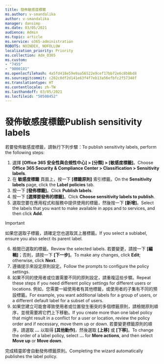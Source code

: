 ```yaml
---
title: 發佈敏感度標籤
ms.author: v-smandalika
author: v-smandalika
manager: dansimp
ms.date: 03/05/2021
audience: Admin
ms.topic: article
ms.service: o365-administration
ROBOTS: NOINDEX, NOFOLLOW
localization_priority: Priority
ms.collection: Adm_O365
ms.custom:
- "7455"
- "9000181"
ms.openlocfilehash: 4a5fd418e59e9aa56522e9cef17bb72e6c8b8bd8
ms.sourcegitcommit: c202c0df2d141e63f4f7eb13a56efbfc2f57348f
ms.translationtype: HT
ms.contentlocale: zh-TW
ms.lasthandoff: 03/05/2021
ms.locfileid: "50508452"
---
```

# <a name="publish-sensitivity-labels"></a><span data-ttu-id="ef5ed-102">發佈敏感度標籤</span><span class="sxs-lookup"><span data-stu-id="ef5ed-102">Publish sensitivity labels</span></span>

<span data-ttu-id="ef5ed-103">若要發佈敏感度標籤，請執行下列步驟：</span><span class="sxs-lookup"><span data-stu-id="ef5ed-103">To publish sensitivity labels, perform the following steps:</span></span>

1. <span data-ttu-id="ef5ed-104">選擇 **[Office 365 安全性與合規性中心] > [分類] > [敏感度標籤]**。</span><span class="sxs-lookup"><span data-stu-id="ef5ed-104">Choose **Office 365 Security & Compliance Center > Classification > Sensitivity labels**.</span></span>
2. <span data-ttu-id="ef5ed-105">在 **敏感度標籤** 頁面上，按一下 **[標籤原則]** 索引標籤。</span><span class="sxs-lookup"><span data-stu-id="ef5ed-105">On the **Sensitivity labels** page, click the **Label policies** tab.</span></span>
3. <span data-ttu-id="ef5ed-106">按一下 **[發佈標籤]**。</span><span class="sxs-lookup"><span data-stu-id="ef5ed-106">Click **Publish labels**.</span></span>
4. <span data-ttu-id="ef5ed-107">按一下 **[選擇要發佈的標籤]**。</span><span class="sxs-lookup"><span data-stu-id="ef5ed-107">Click **Choose sensitivity labels to publish**.</span></span> 
5. <span data-ttu-id="ef5ed-108">選取您要在應用程式和服務中提供使用的標籤，然後按一下 **[新增]**。</span><span class="sxs-lookup"><span data-stu-id="ef5ed-108">Select the labels that you want to make available in apps and to services, and then click **Add**.</span></span>
> [!IMPORTANT]
> <span data-ttu-id="ef5ed-109">如果您選取子標籤，請確定您也選取其上層標籤。</span><span class="sxs-lookup"><span data-stu-id="ef5ed-109">If you select a sublabel, ensure you also select its parent label.</span></span>
6. <span data-ttu-id="ef5ed-110">檢閱已選取的標籤。</span><span class="sxs-lookup"><span data-stu-id="ef5ed-110">Review the selected labels.</span></span> <span data-ttu-id="ef5ed-111">若要變更，請按一下 **[編輯]**；否則，請按一下 **[下一步]**。</span><span class="sxs-lookup"><span data-stu-id="ef5ed-111">To make any changes, click **Edit**; otherwise, click **Next**.</span></span>
7. <span data-ttu-id="ef5ed-112">遵循提示來設定原則設定。</span><span class="sxs-lookup"><span data-stu-id="ef5ed-112">Follow the prompts to configure the policy settings.</span></span>
8. <span data-ttu-id="ef5ed-113">如果不同的使用者或位置需要不同的原則設定，請重複這些步驟。</span><span class="sxs-lookup"><span data-stu-id="ef5ed-113">Repeat these steps if you need different policy settings for different users or locations.</span></span> <span data-ttu-id="ef5ed-114">例如，您需要一組使用者有其他標籤，或使用者的子集有不同的預設標籤。</span><span class="sxs-lookup"><span data-stu-id="ef5ed-114">For example, you want additional labels for a group of users, or a different default label for a subset of users.</span></span>
9. <span data-ttu-id="ef5ed-115">如果您建立可能會導致使用者或位置發生衝突的多個標籤原則，請檢閱原則順序，並視需要將它們上下移動。</span><span class="sxs-lookup"><span data-stu-id="ef5ed-115">If you create more than one label policy that might result in a conflict for a user or location, review the policy order and if necessary, move them up or down.</span></span> <span data-ttu-id="ef5ed-116">若要變更標籤原則的順序，請選取 **...** 以取得 **[其他動作]**，然後選取 **[上移]** 或 **[下移]**。</span><span class="sxs-lookup"><span data-stu-id="ef5ed-116">To change the order of a label policy, select **...** for **More actions**, and then select **Move up** or **Move down**.</span></span>

<span data-ttu-id="ef5ed-117">完成精靈即會自動發佈標籤原則。</span><span class="sxs-lookup"><span data-stu-id="ef5ed-117">Completing the wizard automatically publishes the label policy.</span></span>

